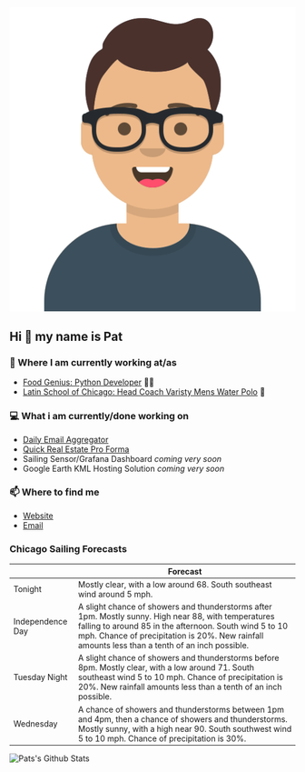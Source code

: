 [![Social banner for p-j-falconer](https://raw.githubusercontent.com/P-J-FALCONER/P-J-FALCONER/master/assets/avataaars.svg)](https://patfalconer.com/)
## Hi :wave: my name is Pat

### 💼 Where I am currently working at/as
- [Food Genius: Python Developer](https://getfoodgenius.com/) 🍔🐍
- [Latin School of Chicago: Head Coach Varisty Mens Water Polo](https://www.latinschool.org/) 🤽


### 💻 What i am currently/done working on
 - [Daily Email Aggregator](https://github.com/P-J-FALCONER/dott_daily_mail)
 - [Quick Real Estate Pro Forma](https://github.com/P-J-FALCONER/henry)
 - Sailing Sensor/Grafana Dashboard *coming very soon*
 - Google Earth KML Hosting Solution *coming very soon*

### 📫 Where to find me
 - [Website](https://patfalconer.com/)
 - [Email](mailto:patrick.j.falconer@gmail.com)


### Chicago Sailing Forecasts
|   | Forecast  |
|---|---|
| Tonight | Mostly clear, with a low around 68. South southeast wind around 5 mph. |
| Independence Day | A slight chance of showers and thunderstorms after 1pm. Mostly sunny. High near 88, with temperatures falling to around 85 in the afternoon. South wind 5 to 10 mph. Chance of precipitation is 20%. New rainfall amounts less than a tenth of an inch possible. |
| Tuesday Night | A slight chance of showers and thunderstorms before 8pm. Mostly clear, with a low around 71. South southeast wind 5 to 10 mph. Chance of precipitation is 20%. New rainfall amounts less than a tenth of an inch possible. |
| Wednesday | A chance of showers and thunderstorms between 1pm and 4pm, then a chance of showers and thunderstorms. Mostly sunny, with a high near 90. South southwest wind 5 to 10 mph. Chance of precipitation is 30%. |

![Pats's Github Stats](https://github-readme-stats.vercel.app/api?username=p-j-falconer&show_icons=true&theme=radical)
